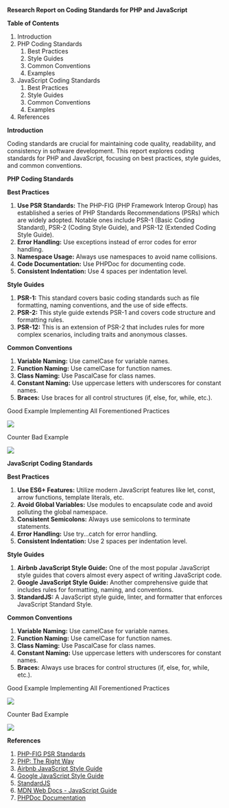 **Research Report on Coding Standards for PHP and JavaScript**

**Table of Contents**

1.  Introduction
2.  PHP Coding Standards
    1.  Best Practices
    2.  Style Guides
    3.  Common Conventions
    4.  Examples
3.  JavaScript Coding Standards
    1.  Best Practices
    2.  Style Guides
    3.  Common Conventions
    4.  Examples
4.  References

**Introduction**

Coding standards are crucial for maintaining code quality, readability, and consistency in software development. This report explores coding standards for PHP and JavaScript, focusing on best practices, style guides, and common conventions.

**PHP Coding Standards**

**Best Practices**

1.  **Use PSR Standards:** The PHP-FIG (PHP Framework Interop Group) has established a series of PHP Standards Recommendations (PSRs) which are widely adopted. Notable ones include PSR-1 (Basic Coding Standard), PSR-2 (Coding Style Guide), and PSR-12 (Extended Coding Style Guide).
2.  **Error Handling:** Use exceptions instead of error codes for error handling.
3.  **Namespace Usage:** Always use namespaces to avoid name collisions.
4.  **Code Documentation:** Use PHPDoc for documenting code.
5.  **Consistent Indentation:** Use 4 spaces per indentation level.

**Style Guides**

1.  **PSR-1:** This standard covers basic coding standards such as file formatting, naming conventions, and the use of side effects.
2.  **PSR-2:** This style guide extends PSR-1 and covers code structure and formatting rules.
3.  **PSR-12:** This is an extension of PSR-2 that includes rules for more complex scenarios, including traits and anonymous classes.

**Common Conventions**

1.  **Variable Naming:** Use camelCase for variable names.
2.  **Function Naming:** Use camelCase for function names.
3.  **Class Naming:** Use PascalCase for class names.
4.  **Constant Naming:** Use uppercase letters with underscores for constant names.
5.  **Braces:** Use braces for all control structures (if, else, for, while, etc.).

Good Example Implementing All Forementioned Practices

![](https://imgur.com/HV4TEgv.png)

Counter Bad Example

**![](https://imgur.com/cuZA8KK.png)**



**JavaScript Coding Standards**

**Best Practices**

1.  **Use ES6+ Features:** Utilize modern JavaScript features like let, const, arrow functions, template literals, etc.
2.  **Avoid Global Variables:** Use modules to encapsulate code and avoid polluting the global namespace.
3.  **Consistent Semicolons:** Always use semicolons to terminate statements.
4.  **Error Handling:** Use try...catch for error handling.
5.  **Consistent Indentation:** Use 2 spaces per indentation level.

**Style Guides**

1.  **Airbnb JavaScript Style Guide:** One of the most popular JavaScript style guides that covers almost every aspect of writing JavaScript code.
2.  **Google JavaScript Style Guide:** Another comprehensive guide that includes rules for formatting, naming, and conventions.
3.  **StandardJS:** A JavaScript style guide, linter, and formatter that enforces JavaScript Standard Style.

**Common Conventions**

1.  **Variable Naming:** Use camelCase for variable names.
2.  **Function Naming:** Use camelCase for function names.
3.  **Class Naming:** Use PascalCase for class names.
4.  **Constant Naming:** Use uppercase letters with underscores for constant names.
5.  **Braces:** Always use braces for control structures (if, else, for, while, etc.).

Good Example Implementing All Forementioned Practices

![](https://imgur.com/THryDeE.png)

Counter Bad Example

![](https://imgur.com/7zaJpcr.png)



**References**

1.  [PHP-FIG PSR Standards](https://www.php-fig.org/psr/)
2.  [PHP: The Right Way](https://phptherightway.com/)
3.  [Airbnb JavaScript Style Guide](https://github.com/airbnb/javascript)
4.  [Google JavaScript Style Guide](https://google.github.io/styleguide/jsguide.html)
5.  [StandardJS](https://standardjs.com/)
6.  [MDN Web Docs - JavaScript Guide](https://developer.mozilla.org/en-US/docs/Web/JavaScript/Guide)
7.  [PHPDoc Documentation](https://www.phpdoc.org/)
